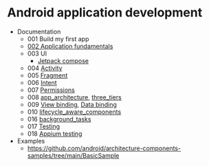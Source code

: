 # Android application development
- Documentation
    - 001 Build my first app
    - [002 Application fundamentals](./docs/002_app_fundamentals/app_fundamentals.md)
    - 003 UI
        - [Jetpack compose](./docs/003_jetpack_compose/index.md)
    - 004 [Activity](./docs/004_activity/index.md)
    - 005 [Fragment](./docs/005_fragment/fragment.md)
    - 006 [Intent](./docs/006_intent/intent.md)
    - 007 [Permissions](./docs/007_permissions/permissions.md)
    - 008 [app_architecture](./docs/008_app_architecture/app_architecture.md), [three_tiers](./docs/008_app_architecture/three_tiers/three_tiers.md) 
    - 009 [View binding](./docs/009_view_data_binding/view_binding.md), [Data binding](./docs/009_view_data_binding/data_binding.md)
    - 010 [lifecycle_aware_components](./docs/010_lifecycle_aware_components/010_lifecycle_aware_components.md)
    - 016 [background_tasks](./docs/016_background_tasks.md)
    - 017 [Testing](./docs/017_testing.md)
    - 018 [Appium testing](./docs/018_appium_testing.md)
- Examples
    - https://github.com/android/architecture-components-samples/tree/main/BasicSample